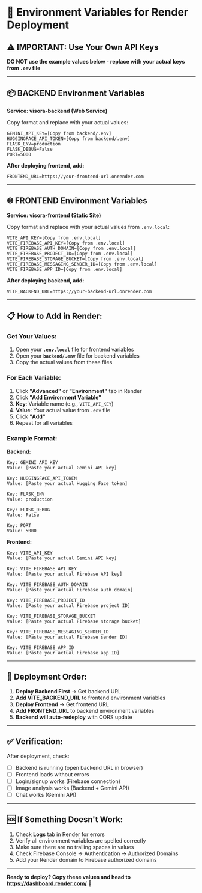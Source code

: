 # 🔐 Environment Variables for Render Deployment

## ⚠️ IMPORTANT: Use Your Own API Keys

**DO NOT use the example values below - replace with your actual keys from `.env` file**

---

## 📦 BACKEND Environment Variables
**Service: visora-backend (Web Service)**

Copy format and replace with your actual values:

```
GEMINI_API_KEY=[Copy from backend/.env]
HUGGINGFACE_API_TOKEN=[Copy from backend/.env]
FLASK_ENV=production
FLASK_DEBUG=False
PORT=5000
```

**After deploying frontend, add:**
```
FRONTEND_URL=https://your-frontend-url.onrender.com
```

---

## 🌐 FRONTEND Environment Variables
**Service: visora-frontend (Static Site)**

Copy format and replace with your actual values from `.env.local`:

```
VITE_API_KEY=[Copy from .env.local]
VITE_FIREBASE_API_KEY=[Copy from .env.local]
VITE_FIREBASE_AUTH_DOMAIN=[Copy from .env.local]
VITE_FIREBASE_PROJECT_ID=[Copy from .env.local]
VITE_FIREBASE_STORAGE_BUCKET=[Copy from .env.local]
VITE_FIREBASE_MESSAGING_SENDER_ID=[Copy from .env.local]
VITE_FIREBASE_APP_ID=[Copy from .env.local]
```

**After deploying backend, add:**
```
VITE_BACKEND_URL=https://your-backend-url.onrender.com
```

---

## 📋 How to Add in Render:

### Get Your Values:
1. Open your **`.env.local`** file for frontend variables
2. Open your **`backend/.env`** file for backend variables
3. Copy the actual values from these files

### For Each Variable:
1. Click **"Advanced"** or **"Environment"** tab in Render
2. Click **"Add Environment Variable"**
3. **Key**: Variable name (e.g., `VITE_API_KEY`)
4. **Value**: Your actual value from `.env` file
5. Click **"Add"**
6. Repeat for all variables

### Example Format:

**Backend:**
```
Key: GEMINI_API_KEY
Value: [Paste your actual Gemini API key]

Key: HUGGINGFACE_API_TOKEN
Value: [Paste your actual Hugging Face token]

Key: FLASK_ENV
Value: production

Key: FLASK_DEBUG
Value: False

Key: PORT
Value: 5000
```

**Frontend:**
```
Key: VITE_API_KEY
Value: [Paste your actual Gemini API key]

Key: VITE_FIREBASE_API_KEY
Value: [Paste your actual Firebase API key]

Key: VITE_FIREBASE_AUTH_DOMAIN
Value: [Paste your actual Firebase auth domain]

Key: VITE_FIREBASE_PROJECT_ID
Value: [Paste your actual Firebase project ID]

Key: VITE_FIREBASE_STORAGE_BUCKET
Value: [Paste your actual Firebase storage bucket]

Key: VITE_FIREBASE_MESSAGING_SENDER_ID
Value: [Paste your actual Firebase sender ID]

Key: VITE_FIREBASE_APP_ID
Value: [Paste your actual Firebase app ID]
```

---

## 🔗 Deployment Order:

1. **Deploy Backend First** → Get backend URL
2. **Add VITE_BACKEND_URL** to frontend environment variables
3. **Deploy Frontend** → Get frontend URL
4. **Add FRONTEND_URL** to backend environment variables
5. **Backend will auto-redeploy** with CORS update

---

## ✅ Verification:

After deployment, check:
- [ ] Backend is running (open backend URL in browser)
- [ ] Frontend loads without errors
- [ ] Login/signup works (Firebase connection)
- [ ] Image analysis works (Backend + Gemini API)
- [ ] Chat works (Gemini API)

---

## 🆘 If Something Doesn't Work:

1. Check **Logs** tab in Render for errors
2. Verify all environment variables are spelled correctly
3. Make sure there are no trailing spaces in values
4. Check Firebase Console → Authentication → Authorized Domains
5. Add your Render domain to Firebase authorized domains

---

**Ready to deploy? Copy these values and head to https://dashboard.render.com/** 🚀
